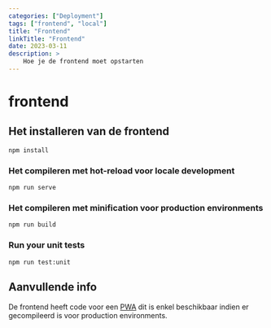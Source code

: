 ```yaml
---
categories: ["Deployment"]
tags: ["frontend", "local"]
title: "Frontend"
linkTitle: "Frontend"
date: 2023-03-11
description: >
    Hoe je de frontend moet opstarten
---
```

# frontend

## Het installeren van de frontend
```
npm install
```

### Het compileren met hot-reload voor locale development
```
npm run serve
```

### Het compileren met minification voor production environments
```
npm run build
```

### Run your unit tests
```
npm run test:unit
```

## Aanvullende info

De frontend heeft code voor een [PWA](https://web.dev/learn/pwa/) dit is enkel beschikbaar indien er gecompileerd is voor production environments.

